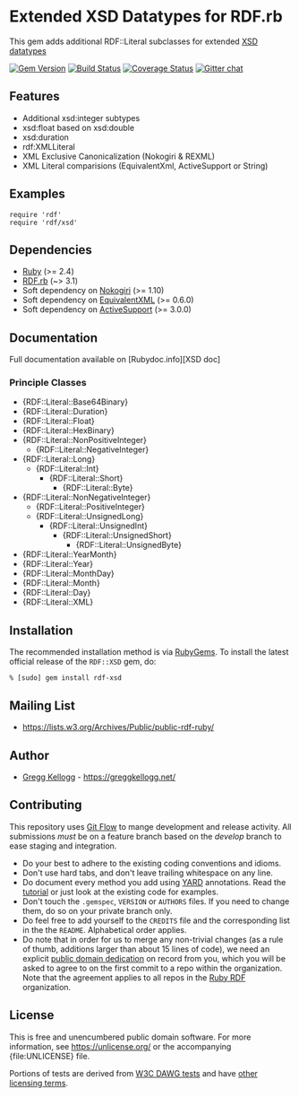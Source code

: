 # Extended XSD Datatypes for RDF.rb

This gem adds additional RDF::Literal subclasses for extended [XSD datatypes][]

[![Gem Version](https://badge.fury.io/rb/rdf-xsd.png)](https://badge.fury.io/rb/rdf-xsd)
[![Build Status](https://github.com/ruby-rdf/rdf-xsd/workflows/CI/badge.svg?branch=develop)](https://github.com/ruby-rdf/rdf-xsd/actions?query=workflow%3ACI)
[![Coverage Status](https://coveralls.io/repos/ruby-rdf/rdf-xsd/badge.svg)](https://coveralls.io/github/ruby-rdf/rdf-xsd?branch=develop)
[![Gitter chat](https://badges.gitter.im/ruby-rdf/rdf.png)](https://gitter.im/ruby-rdf/rdf)

## Features

* Additional xsd:integer subtypes
* xsd:float based on xsd:double
* xsd:duration
* rdf:XMLLiteral
* XML Exclusive Canonicalization (Nokogiri & REXML)
* XML Literal comparisions (EquivalentXml, ActiveSupport or String)

## Examples

    require 'rdf'
    require 'rdf/xsd'

## Dependencies
* [Ruby](https://ruby-lang.org/) (>= 2.4)
* [RDF.rb](https://rubygems.org/gems/rdf) (~> 3.1)
* Soft dependency on [Nokogiri](https://rubygems.org/gems/nokogiri) (>= 1.10)
* Soft dependency on [EquivalentXML](https://rubygems.org/gems/equivalent-xml) (>= 0.6.0)
* Soft dependency on [ActiveSupport](https://rubygems.org/gems/activesupport) (>= 3.0.0)

## Documentation
Full documentation available on [Rubydoc.info][XSD doc]

### Principle Classes
* {RDF::Literal::Base64Binary}
* {RDF::Literal::Duration}
* {RDF::Literal::Float}
* {RDF::Literal::HexBinary}
* {RDF::Literal::NonPositiveInteger}
  * {RDF::Literal::NegativeInteger}
* {RDF::Literal::Long}
  * {RDF::Literal::Int}
    * {RDF::Literal::Short}
      * {RDF::Literal::Byte}
* {RDF::Literal::NonNegativeInteger}
  * {RDF::Literal::PositiveInteger}
  * {RDF::Literal::UnsignedLong}
    * {RDF::Literal::UnsignedInt}
      * {RDF::Literal::UnsignedShort}
        * {RDF::Literal::UnsignedByte}
* {RDF::Literal::YearMonth}
* {RDF::Literal::Year}
* {RDF::Literal::MonthDay}
* {RDF::Literal::Month}
* {RDF::Literal::Day}
* {RDF::Literal::XML}

## Installation

The recommended installation method is via [RubyGems](https://rubygems.org/).
To install the latest official release of the `RDF::XSD` gem, do:

    % [sudo] gem install rdf-xsd

## Mailing List

* <https://lists.w3.org/Archives/Public/public-rdf-ruby/>

## Author

* [Gregg Kellogg](https://github.com/gkellogg) - <https://greggkellogg.net/>

## Contributing
This repository uses [Git Flow](https://github.com/nvie/gitflow) to mange development and release activity. All submissions _must_ be on a feature branch based on the _develop_ branch to ease staging and integration.

* Do your best to adhere to the existing coding conventions and idioms.
* Don't use hard tabs, and don't leave trailing whitespace on any line.
* Do document every method you add using [YARD][] annotations. Read the
  [tutorial][YARD-GS] or just look at the existing code for examples.
* Don't touch the `.gemspec`, `VERSION` or `AUTHORS` files. If you need to
  change them, do so on your private branch only.
* Do feel free to add yourself to the `CREDITS` file and the corresponding
  list in the the `README`. Alphabetical order applies.
* Do note that in order for us to merge any non-trivial changes (as a rule
  of thumb, additions larger than about 15 lines of code), we need an
  explicit [public domain dedication][PDD] on record from you,
  which you will be asked to agree to on the first commit to a repo within the organization.
  Note that the agreement applies to all repos in the [Ruby RDF](https://github.com/ruby-rdf/) organization.

## License

This is free and unencumbered public domain software. For more information,
see <https://unlicense.org/> or the accompanying {file:UNLICENSE} file.

Portions of tests are derived from [W3C DAWG tests](https://www.w3.org/2001/sw/DataAccess/tests/) and have [other licensing terms](https://www.w3.org/2001/sw/DataAccess/tests/data-r2/LICENSE).

[Ruby]:       https://ruby-lang.org/
[RDF]:        https://www.w3.org/RDF/
[YARD]:       https://yardoc.org/
[YARD-GS]:    https://rubydoc.info/docs/yard/file/docs/GettingStarted.md
[PDD]:              https://unlicense.org/#unlicensing-contributions
[Backports]:  https://rubygems.org/gems/backports
[XSD Datatypes]: https://www.w3.org/TR/2004/REC-xmlschema-2-20041028/#built-in-datatypes